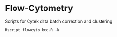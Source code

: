 # Flow-Cytometry
Scripts for Cytek data batch correction and clustering
``` r
Rscript flowcyto_bcc.R -h
```
